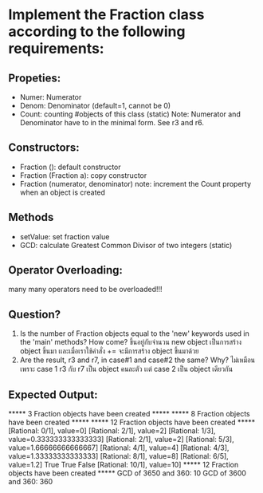 ﻿# Implement the Fraction class according to the following requirements:

## Propeties:
- Numer: Numerator
- Denom: Denominator (default=1, cannot be 0)
- Count: counting #objects of this class (static)
Note: Numerator and Denominator have to in the minimal form.
      See r3 and r6.

## Constructors:
- Fraction (): default constructor
- Fraction (Fraction a): copy constructor
- Fraction (numerator, denominator)
note: increment the Count property when an object is created

## Methods
- setValue: set fraction value
- GCD: calculate Greatest Common Divisor of two integers (static)

## Operator Overloading:
many many operators need to be overloaded!!! 
 
## Question?
1. Is the number of Fraction objects equal to the 'new' keywords used
   in the 'main' methods? How come?
   ขึ้นอยู่กับจำนวน new object เป็นการสร้าง object ขึ้นมา เเละเมื่อเราใช้คำสั่ง += จะมีการสร้าง object ขึ้นมาด้วย
2. Are the result, r3 and r7, in case#1 and case#2 the same? Why?
ไม่เหมือน เพราะ case 1 r3 กับ r7 เป็น object คนละตัว เเต่ case 2 เป็น object เดียวกัน
 
## Expected Output:

***** 3 Fraction objects have been created *****
***** 8 Fraction objects have been created *****
***** 12 Fraction objects have been created *****
[Rational: 0/1], value=0]
[Rational: 2/1], value=2]
[Rational: 1/3], value=0.333333333333333]
[Rational: 2/1], value=2]
[Rational: 5/3], value=1.66666666666667]
[Rational: 4/1], value=4]
[Rational: 4/3], value=1.33333333333333]
[Rational: 8/1], value=8]
[Rational: 6/5], value=1.2]
True
True
False
[Rational: 10/1], value=10]
***** 12 Fraction objects have been created *****
GCD of 3650 and 360: 10
GCD of 3600 and 360: 360


